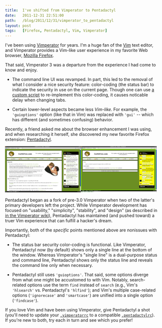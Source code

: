 ```yaml
---
title:  I've shifted from Vimperator to Pentadactyl
date:   2011-12-31 22:51:00
path:   /blog/2011/12/31/vimperator_to_pentadactyl
layout: post
tags:   [Firefox, Pentadactyl, Vim, Vimperator]
---
```

I've been using [Vimperator](http://vimperator.org/vimperator) for years. I'm a huge fan of the
[Vim](http://www.vim.org) text editor, and Vimperator provides a Vim-like user experience in my
favorite Web browser, [Mozilla Firefox](https://www.mozilla.org/firefox).

That said, Vimperator 3 was a departure from the experience I had come to know and enjoy.

* The command line UI was revamped. In part, this led to the removal of what I consider a nice
  security feature: color-coding (the status bar) to indicate the security in use on the current
  page. Though one can use
  [a custom script](https://code.google.com/p/vimperator-labs/issues/detail?id=542)
  to re-implement this color-coding, it causes noticable delay when changing tabs.

* Certain lower-level aspects became less _Vim-like_. For example, the `'guioptions'` option (like
  that in Vim) was replaced with `'gui'` -- which has different (and sometimes confusing) behavior.

Recently, a friend asked me about the browser enhancement I was using, and when researching it
herself, she discovered my new favorite Firefox extension:
[Pentadactyl](http://dactyl.sourceforge.net/pentadactyl/).

<div class="imgs">
  <a href="/imgs/pentadactyl.png"><img src="/imgs/pentadactyl.png" width="250" height="152" /></a><a href="/imgs/pentadactyl_focus.png"><img src="/imgs/pentadactyl_focus.png" width="250" height="152" /></a>
</div>

Pentadactyl began as a fork of pre-3.0 Vimperator when two of the latter's primary developers left
the project. While Vimperator development has focused on "usability," "simplicity", "stability",
and "design" (as described in
[in the Vimperator wiki](https://code.google.com/p/vimperator-labs/wiki/VimperatorVsPentadactyl)),
Pentadactyl has maintained (and pushed toward) a truer Vim experience that can fulfill a hacker's
dream.

Importantly, both of the _specific_ points mentioned above are nonissues with Pentadactyl:

* The status bar security color-coding is functional. Like Vimperator, Pentadactyl now (by default)
  shows only a single line at the bottom of the window. Whereas Vimperator's "single line" is a
  dual-purpose status and command line, Pentadactyl shows only the status line and reveals the
  command line only when necessary.

* Pentadactyl still uses `'guioptions'`. That said, some options diverge from what one might be
  accustomed to with Vim. Notably, search-related options use the term `find` instead of `search`
  (e.g., Vim's `'hlsearch'` vs. Pentadactyl's `'hlfind'`); and Vim's multiple case-related options
  (`'ignorecase'` and `'smartcase'`) are unified into a single option (`'findcase'`).

If you love Vim and have been using Vimperator, give Pentadactyl a shot (you'll need to update your
[`.vimperatorrc`](/config/.vimperatorrc) to a compatible [`.pentadactylrc`](/config/.pentadactylrc)).
If you're new to both, try each in turn and see which you prefer!
